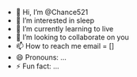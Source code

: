 - 👋 Hi, I’m @Chance521
- 👀 I’m interested in sleep
- 🌱 I’m currently learning to live
- 💞️ I’m looking to collaborate on you
- 📫 How to reach me email = []
- 😄 Pronouns: ...
- ⚡ Fun fact: ...

<!---
Chance521/Chance521 is a ✨ special ✨ repository because its `README.md` (this file) appears on your GitHub profile.
You can click the Preview link to take a look at your changes.
--->
